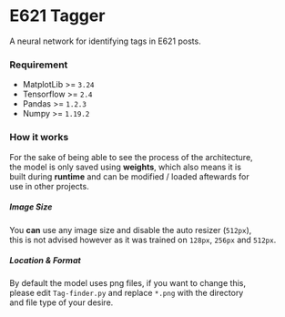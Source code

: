 
# E621 Tagger

A neural network for identifying tags in E621 posts.

### Requirement
* MatplotLib >= `3.24`
* Tensorflow >= `2.4`
* Pandas >= `1.2.3`
* Numpy >= `1.19.2`

### How it works

For the sake of being able to see the process of the architecture,<br>
the model is only saved using **weights**, which also means it is<br>
built during **runtime** and can be modified / loaded aftewards for<br>
use in other projects.<br>

##### Image Size

You **can** use any image size and disable the auto resizer (`512px`),<br>
this is not advised however as it was trained on `128px`, `256px` and `512px`.<br>


##### Location & Format

By default the model uses png files, if you want to change this,<br>
please edit `Tag-finder.py` and replace `*.png` with the directory<br>
and file type of your desire.<br>
